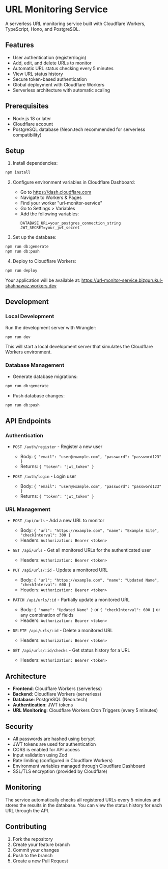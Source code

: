 # URL Monitoring Service

A serverless URL monitoring service built with Cloudflare Workers, TypeScript, Hono, and PostgreSQL.

## Features

- User authentication (register/login)
- Add, edit, and delete URLs to monitor
- Automatic URL status checking every 5 minutes
- View URL status history
- Secure token-based authentication
- Global deployment with Cloudflare Workers
- Serverless architecture with automatic scaling

## Prerequisites

- Node.js 18 or later
- Cloudflare account
- PostgreSQL database (Neon.tech recommended for serverless compatibility)

## Setup

1. Install dependencies:
```bash
npm install
```

2. Configure environment variables in Cloudflare Dashboard:
   - Go to https://dash.cloudflare.com
   - Navigate to Workers & Pages
   - Find your worker "url-monitor-service"
   - Go to Settings > Variables
   - Add the following variables:
     ```
     DATABASE_URL=your_postgres_connection_string
     JWT_SECRET=your_jwt_secret
     ```

3. Set up the database:
```bash
npm run db:generate
npm run db:push
```

4. Deploy to Cloudflare Workers:
```bash
npm run deploy
```

Your application will be available at: https://url-monitor-service.bizgurukul-shahnawaz.workers.dev

## Development

### Local Development
Run the development server with Wrangler:
```bash
npm run dev
```
This will start a local development server that simulates the Cloudflare Workers environment.

### Database Management
- Generate database migrations:
```bash
npm run db:generate
```
- Push database changes:
```bash
npm run db:push
```

## API Endpoints

### Authentication

- `POST /auth/register` - Register a new user
  - Body: `{ "email": "user@example.com", "password": "password123" }`
  - Returns: `{ "token": "jwt_token" }`

- `POST /auth/login` - Login user
  - Body: `{ "email": "user@example.com", "password": "password123" }`
  - Returns: `{ "token": "jwt_token" }`

### URL Management

- `POST /api/urls` - Add a new URL to monitor
  - Body: `{ "url": "https://example.com", "name": "Example Site", "checkInterval": 300 }`
  - Headers: `Authorization: Bearer <token>`

- `GET /api/urls` - Get all monitored URLs for the authenticated user
  - Headers: `Authorization: Bearer <token>`

- `PUT /api/urls/:id` - Update a monitored URL
  - Body: `{ "url": "https://example.com", "name": "Updated Name", "checkInterval": 600 }`
  - Headers: `Authorization: Bearer <token>`

- `PATCH /api/urls/:id` - Partially update a monitored URL
  - Body: `{ "name": "Updated Name" }` or `{ "checkInterval": 600 }` or any combination of fields
  - Headers: `Authorization: Bearer <token>`

- `DELETE /api/urls/:id` - Delete a monitored URL
  - Headers: `Authorization: Bearer <token>`

- `GET /api/urls/:id/checks` - Get status history for a URL
  - Headers: `Authorization: Bearer <token>`

## Architecture

- **Frontend**: Cloudflare Workers (serverless)
- **Backend**: Cloudflare Workers (serverless)
- **Database**: PostgreSQL (Neon.tech)
- **Authentication**: JWT tokens
- **URL Monitoring**: Cloudflare Workers Cron Triggers (every 5 minutes)

## Security

- All passwords are hashed using bcrypt
- JWT tokens are used for authentication
- CORS is enabled for API access
- Input validation using Zod
- Rate limiting (configured in Cloudflare Workers)
- Environment variables managed through Cloudflare Dashboard
- SSL/TLS encryption (provided by Cloudflare)

## Monitoring

The service automatically checks all registered URLs every 5 minutes and stores the results in the database. You can view the status history for each URL through the API.

## Contributing

1. Fork the repository
2. Create your feature branch
3. Commit your changes
4. Push to the branch
5. Create a new Pull Request 